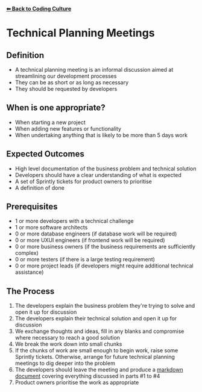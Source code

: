 **[⬅ Back to Coding Culture](../README.md)**

# Technical Planning Meetings

## Definition

* A technical planning meeting is an informal discussion aimed at streamlining our development processes
* They can be as short or as long as necessary
* They should be requested by developers

## When is one appropriate?

* When starting a new project
* When adding new features or functionality
* When undertaking anything that is likely to be more than 5 days work

## Expected Outcomes

* High level documentation of the business problem and technical solution
* Developers should have a clear understanding of what is expected
* A set of Sprintly tickets for product owners to prioritise
* A definition of done

## Prerequisites

* 1 or more developers with a technical challenge
* 1 or more software architects
* 0 or more database engineers (if database work will be required)
* 0 or more UXUI engineers (if frontend work will be required)
* 0 or more business owners (if the business requirements are sufficiently complex)
* 0 or more testers (if there is a large testing requirement)
* 0 or more project leads (if developers might require additional technical assistance)

## The Process

1. The developers explain the business problem they're trying to solve and open it up for discussion
2. The developers explain their technical solution and open it up for discussion
3. We exchange thoughts and ideas, fill in any blanks and compromise where necessary to reach a good solution
4. We break the work down into small chunks
5. If the chunks of work are small enough to begin work, raise some Sprintly tickets. Otherwise, arrange for future technical planning meetings to dig deeper into the problem
6. The developers should leave the meeting and produce a [markdown document](../templates/technical-planning-meeting-template.md) covering everything discussed in parts #1 to #4
7. Product owners prioritise the work as appropriate
